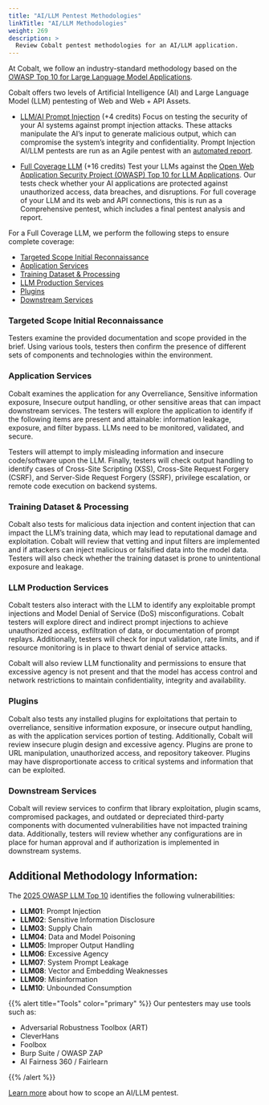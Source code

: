 ```yaml
---
title: "AI/LLM Pentest Methodologies"
linkTitle: "AI/LLM Methodologies"
weight: 269
description: >
  Review Cobalt pentest methodologies for an AI/LLM application.
---
```


At Cobalt, we follow an industry-standard methodology based on the [OWASP Top 10 for Large Language Model Applications]([https://genai.owasp.org/llm-top-10/](https://owasp.org/www-project-top-10-for-large-language-model-applications/)). 

Cobalt offers two levels of Artificial Intelligence (AI) and Large Language Model (LLM) pentesting of Web and Web + API Assets.

- [LLM/AI Prompt Injection](#llm-prompt-injection) (+4 credits)
Focus on testing the security of your AI systems against prompt injection attacks. These attacks manipulate the AI’s input to generate malicious output, which can compromise the system’s integrity and confidentiality. Prompt Injection AI/LLM pentests are run as an Agile pentest with an [automated report](/platform-deep-dive/pentests/reports/#pentest-report-types).

- [Full Coverage LLM](#llm) (+16 credits)
Test your LLMs against the [Open Web Application Security Project (OWASP) Top 10 for LLM Applications](https://owasp.org/www-project-top-10-for-large-language-model-applications/). Our tests check whether your AI applications are protected against unauthorized access, data breaches, and disruptions. For full coverage of your LLM and its web and API connections, this is run as a Comprehensive pentest, which includes a final pentest analysis and report.

For a Full Coverage LLM, we perform the following steps to ensure complete coverage:
- [Targeted Scope Initial Reconnaissance](/#targeted-scope-initial-reconnaissance) 
- [Application Services](/#application-services)
- [Training Dataset & Processing](/#training-dataset--processing)
- [LLM Production Services](/#llm-production-services)
- [Plugins](/#plugins)
- [Downstream Services](/#downstream-services)


### Targeted Scope Initial Reconnaissance
Testers examine the provided documentation and scope provided in the brief. Using various tools, testers then confirm the presence of different sets of components and technologies within the environment. 

### Application Services
Cobalt examines the application for any Overreliance, Sensitive information exposure, Insecure output handling, or other sensitive areas that can impact downstream services. The testers will explore the application to identify if the following items are present and attainable: information leakage, exposure, and filter bypass. LLMs need to be monitored, validated, and secure. 

Testers will attempt to imply misleading information and insecure code/software upon the LLM. Finally, testers will check output handling to identify cases of Cross-Site Scripting (XSS), Cross-Site Request Forgery (CSRF), and Server-Side Request Forgery (SSRF), privilege escalation, or remote code execution on backend systems.

### Training Dataset & Processing
Cobalt also tests for malicious data injection and content injection that can impact the LLM’s training data, which may lead to reputational damage and exploitation. Cobalt will review that vetting and input filters are implemented and if attackers can inject malicious or falsified data into the model data. Testers will also check whether the training dataset is prone to unintentional exposure and leakage.

### LLM Production Services
Cobalt testers also interact with the LLM to identify any exploitable prompt injections and Model Denial of Service (DoS) misconfigurations. Cobalt testers will explore direct and indirect prompt injections to achieve unauthorized access, exfiltration of data, or documentation of prompt replays. Additionally, testers will check for input validation, rate limits, and if resource monitoring is in place to thwart denial of service attacks.

Cobalt will also review LLM functionality and permissions to ensure that excessive agency is not present and that the model has access control and network restrictions to maintain confidentiality, integrity and availability.

### Plugins 
Cobalt also tests any installed plugins for exploitations that pertain to overreliance, sensitive information exposure, or insecure output handling, as with the application services portion of testing. Additionally, Cobalt will review insecure plugin design and excessive agency. Plugins are prone to URL manipulation, unauthorized access, and repository takeover. Plugins may have disproportionate access to critical systems and information that can be exploited. 

### Downstream Services
Cobalt will review services to confirm that library exploitation, plugin scams, compromised packages, and outdated or depreciated third-party components with documented vulnerabilities have not impacted training data. Additionally, testers will review whether any configurations are in place for human approval and if authorization is implemented in downstream systems.

## Additional Methodology Information:
The [2025 OWASP LLM Top 10](https://genai.owasp.org/llm-top-10/) identifies the following vulnerabilities:

- **LLM01**: Prompt Injection
- **LLM02**: Sensitive Information Disclosure
- **LLM03**: Supply Chain
- **LLM04**: Data and Model Poisoning
- **LLM05**: Improper Output Handling 
- **LLM06**: Excessive Agency
- **LLM07**: System Prompt Leakage
- **LLM08**: Vector and Embedding Weaknesses
- **LLM09**: Misinformation
- **LLM10**: Unbounded Consumption

{{% alert title="Tools" color="primary" %}}
Our pentesters may use tools such as:

- Adversarial Robustness Toolbox (ART)
- CleverHans
- Foolbox
- Burp Suite / OWASP ZAP
- AI Fairness 360 / Fairlearn

{{% /alert %}}

[Learn more](/getting-started/planning/#aillm-pentesting) about how to scope an AI/LLM pentest.
